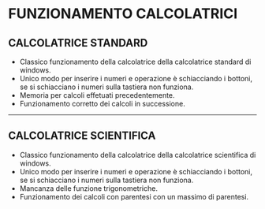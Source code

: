 # FUNZIONAMENTO CALCOLATRICI
## CALCOLATRICE STANDARD
* Classico funzionamento della calcolatrice della calcolatrice standard di windows.
* Unico modo per inserire i numeri e operazione è schiacciando i bottoni, se si schiacciano i numeri sulla tastiera non funziona.
* Memoria per calcoli effetuati precedentemente.
* Funzionamento corretto dei calcoli in successione.
--- 
## CALCOLATRICE SCIENTIFICA
* Classico funzionamento della calcolatrice della calcolatrice scientifica di windows.
* Unico modo per inserire i numeri e operazione è schiacciando i bottoni, se si schiacciano i numeri sulla tastiera non funziona.
* Mancanza delle funzione trigonometriche.
* Funzionamento dei calcoli con parentesi con un massimo di parentesi.
